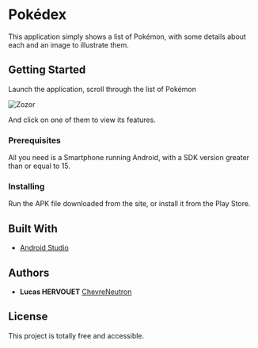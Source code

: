 # Pokédex

This application simply shows a list of Pokémon, with some details about each and an image to illustrate them.

## Getting Started

Launch the application, scroll through the list of Pokémon 

![Zozor](http://uploads.siteduzero.com/files/420001_421000/420263.png)

And click on one of them to view its features.

### Prerequisites

All you need is a Smartphone running Android, with a SDK version greater than or equal to 15.

### Installing

Run the APK file downloaded from the site, or install it from the Play Store.

## Built With

* [Android Studio](https://developer.android.com/studio)

## Authors

* **Lucas HERVOUET** [ChevreNeutron](https://github.com/ChevreNeutron)

## License

This project is totally free and accessible.
